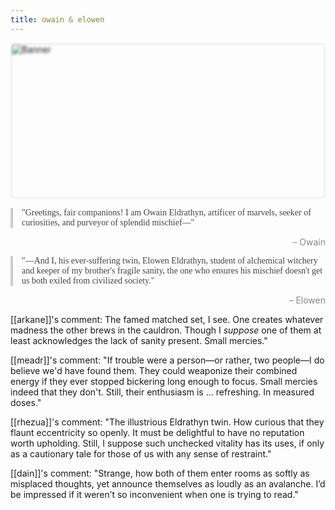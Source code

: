 ```yaml
---
title: owain & elowen
---
```


<link href="https://fonts.googleapis.com/css2?family=Great+Vibes&display=swap" rel="stylesheet"><div style="position:relative;width:100%;height:250px;overflow:hidden;border-radius:8px;"><img src="{{ site.baseurl }}/assets/twins20250506190521.jpg" alt="Banner" style="width:100%;height:100%;object-fit:cover;filter:blur(2px);position:absolute;top:0;left:0;z-index:1;"><div style="position: relative; z-index: 2; height: 100vh; width: 100%; display: flex; align-items: center; justify-content: center; flex-direction: column; text-align: center; padding: 0 20px; box-sizing: border-box;">
  <span style="font-family: 'Great Vibes', cursive; font-size: 5vw; max-font-size: 70px; color: white; text-shadow: 2px 2px 6px rgba(0,0,0,0.6);">Owain & Elowen</span></div></div>
<div style="font-family: Georgia, serif; font-size: 1em; color: #444; border-left: 4px solid #ccc; padding-left: 1em; margin: 1em 0;">"Greetings, fair companions! I am Owain Eldrathyn, artificer of marvels, seeker of curiosities, and purveyor of splendid mischief—"</div><span style="display: block; margin-top: 0.5em; text-align: right; color: #888;">– Owain</span>
<div style="font-family: Georgia, serif; font-size: 1em; color: #444; border-left: 4px solid #ccc; padding-left: 1em; margin: 1em 0;">"—And I, his ever-suffering twin, Elowen Eldrathyn, student of alchemical witchery and keeper of my brother's fragile sanity, the one who ensures his mischief doesn't get us both exiled from civilized society."</div><span style="display: block; margin-top: 0.5em; text-align: right; color: #888;">– Elowen</span>


[[arkane]]'s comment: The famed matched set, I see. One creates whatever madness the other brews in the cauldron. Though I _suppose_ one of them at least acknowledges the lack of sanity present. Small mercies."

[[meadr]]'s comment: "If trouble were a person—or rather, two people—I do believe we'd have found them. They could weaponize their combined energy if they ever stopped bickering long enough to focus. Small mercies indeed that they don't. Still, their enthusiasm is … refreshing. In measured doses."

[[rhezua]]'s comment: "The illustrious Eldrathyn twin. How curious that they flaunt eccentricity so openly. It must be delightful to have no reputation worth upholding. Still, I suppose such unchecked vitality has its uses, if only as a cautionary tale for those of us with any sense of restraint."

[[dain]]'s comment: "Strange, how both of them enter rooms as softly as misplaced thoughts, yet announce themselves as loudly as an avalanche. I’d be impressed if it weren’t so inconvenient when one is trying to read."